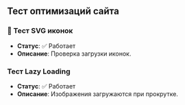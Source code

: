 ##  Тест оптимизаций сайта

### 🎨 Тест SVG иконок
- **Статус**: ✅ Работает
- **Описание**: Проверка загрузки иконок.

###  Тест Lazy Loading
- **Статус**: ✅ Работает
- **Описание**: Изображения загружаются при прокрутке.
